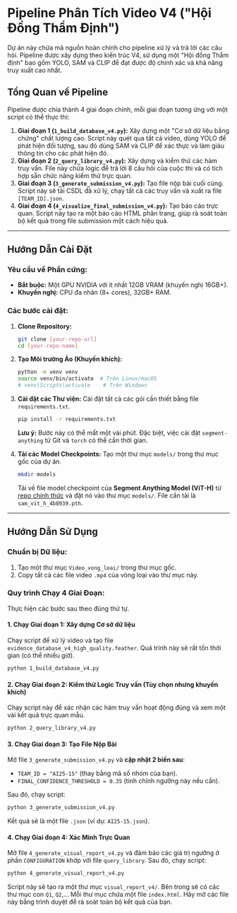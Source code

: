 # **Pipeline Phân Tích Video V4 ("Hội Đồng Thẩm Định")**

Dự án này chứa mã nguồn hoàn chỉnh cho pipeline xử lý và trả lời các câu hỏi. Pipeline được xây dựng theo kiến trúc V4, sử dụng một "Hội đồng Thẩm định" bao gồm YOLO, SAM và CLIP để đạt được độ chính xác và khả năng truy xuất cao nhất.

## **Tổng Quan về Pipeline**

Pipeline được chia thành 4 giai đoạn chính, mỗi giai đoạn tương ứng với một script có thể thực thi:

1.  **Giai đoạn 1 (`1_build_database_v4.py`):** Xây dựng một "Cơ sở dữ liệu bằng chứng" chất lượng cao. Script này quét qua tất cả video, dùng YOLO để phát hiện đối tượng, sau đó dùng SAM và CLIP để xác thực và làm giàu thông tin cho các phát hiện đó.
2.  **Giai đoạn 2 (`2_query_library_v4.py`):** Xây dựng và kiểm thử các hàm truy vấn. File này chứa logic để trả lời 8 câu hỏi của cuộc thi và có tích hợp sẵn chức năng kiểm thử trực quan.
3.  **Giai đoạn 3 (`3_generate_submission_v4.py`):** Tạo file nộp bài cuối cùng. Script này sẽ tải CSDL đã xử lý, chạy tất cả các truy vấn và xuất ra file `[TEAM_ID].json`.
4.  **Giai đoạn 4 (`4_visualize_final_submission_v4.py`):** Tạo báo cáo trực quan. Script này tạo ra một báo cáo HTML phân trang, giúp rà soát toàn bộ kết quả trong file submission một cách hiệu quả.

---

## **Hướng Dẫn Cài Đặt**

### **Yêu cầu về Phần cứng:**
*   **Bắt buộc:** Một GPU NVIDIA với ít nhất 12GB VRAM (khuyến nghị 16GB+).
*   **Khuyến nghị:** CPU đa nhân (8+ cores), 32GB+ RAM.

### **Các bước cài đặt:**

1.  **Clone Repository:**
    ```bash
    git clone [your-repo-url]
    cd [your-repo-name]
    ```

2.  **Tạo Môi trường Ảo (Khuyến khích):**
    ```bash
    python -m venv venv
    source venv/bin/activate  # Trên Linux/macOS
    # venv\Scripts\activate    # Trên Windows
    ```

3.  **Cài đặt các Thư viện:**
    Cài đặt tất cả các gói cần thiết bằng file `requirements.txt`.
    ```bash
    pip install -r requirements.txt
    ```
    **Lưu ý:** Bước này có thể mất một vài phút. Đặc biệt, việc cài đặt `segment-anything` từ Git và `torch` có thể cần thời gian.

4.  **Tải các Model Checkpoints:**
    Tạo một thư mục `models/` trong thư mục gốc của dự án.
    ```bash
    mkdir models
    ```
    Tải về file model checkpoint của **Segment Anything Model (ViT-H)** từ [repo chính thức](https://github.com/facebookresearch/segment-anything#model-checkpoints) và đặt nó vào thư mục `models/`. File cần tải là `sam_vit_h_4b8939.pth`.

---

## **Hướng Dẫn Sử Dụng**

### **Chuẩn bị Dữ liệu:**

1.  Tạo một thư mục `Video_vong_loai/` trong thư mục gốc.
2.  Copy tất cả các file video `.mp4` của vòng loại vào thư mục này.

### **Quy trình Chạy 4 Giai Đoạn:**

Thực hiện các bước sau theo đúng thứ tự.

#### **1. Chạy Giai đoạn 1: Xây dựng Cơ sở dữ liệu**
Chạy script để xử lý video và tạo file `evidence_database_v4_high_quality.feather`. Quá trình này sẽ rất tốn thời gian (có thể nhiều giờ).
```bash
python 1_build_database_v4.py
```

#### **2. Chạy Giai đoạn 2: Kiểm thử Logic Truy vấn (Tùy chọn nhưng khuyến khích)**
Chạy script này để xác nhận các hàm truy vấn hoạt động đúng và xem một vài kết quả trực quan mẫu.
```bash
python 2_query_library_v4.py
```

#### **3. Chạy Giai đoạn 3: Tạo File Nộp Bài**
Mở file `3_generate_submission_v4.py` và **cập nhật 2 biến sau**:
*   `TEAM_ID = "AI25-15"` (thay bằng mã số nhóm của bạn).
*   `FINAL_CONFIDENCE_THRESHOLD = 0.35` (tinh chỉnh ngưỡng này nếu cần).

Sau đó, chạy script:
```bash
python 3_generate_submission_v4.py
```
Kết quả sẽ là một file `.json` (ví dụ: `AI25-15.json`).

#### **4. Chạy Giai đoạn 4: Xác Minh Trực Quan**
Mở file `4_generate_visual_report_v4.py` và đảm bảo các giá trị ngưỡng ở phần `CONFIGURATION` khớp với file `query_library`. Sau đó, chạy script:
```bash
python 4_generate_visual_report_v4.py
```
Script này sẽ tạo ra một thư mục `visual_report_v4/`. Bên trong sẽ có các thư mục con `Q1`, `Q2`,... Mỗi thư mục chứa một file `index.html`. Hãy mở các file này bằng trình duyệt để rà soát toàn bộ kết quả của bạn.
````
